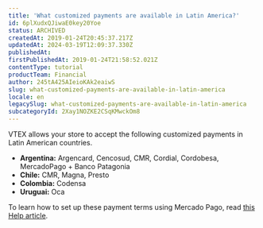 ```yaml
---
title: 'What customized payments are available in Latin America?'
id: 6plXudxQJiwaE0key20Yoe
status: ARCHIVED
createdAt: 2019-01-24T20:45:37.217Z
updatedAt: 2024-03-19T12:09:37.330Z
publishedAt: 
firstPublishedAt: 2019-01-24T21:58:52.021Z
contentType: tutorial
productTeam: Financial
author: 245tA425AIeioKAk2eaiwS
slug: what-customized-payments-are-available-in-latin-america
locale: en
legacySlug: what-customized-payments-are-available-in-latin-america
subcategoryId: 2Xay1NOZKE2CSqKMwckOm8
---
```


VTEX allows your store to accept the following customized payments in Latin American countries.

- __Argentina:__ Argencard, Cencosud, CMR, Cordial, Cordobesa, MercadoPago + Banco Patagonia
- __Chile:__ CMR, Magna, Presto
- __Colombia:__ Codensa
- __Uruguai:__ Oca

To learn how to set up these payment terms using Mercado Pago, read [this Help article](/en/tutorial/setting-up-customized-payments-using-mercadopago-latin-america).
